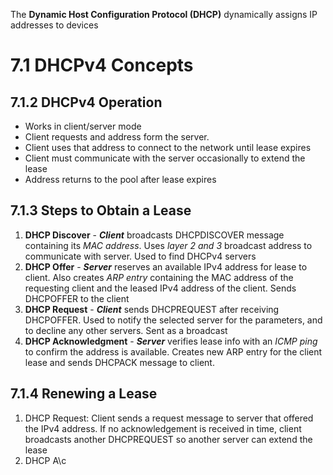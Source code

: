 The **Dynamic Host Configuration Protocol (DHCP)** dynamically assigns IP addresses to devices

# 7.1 DHCPv4 Concepts
## 7.1.2 DHCPv4 Operation
- Works in client/server mode
- Client requests and address form the server.
- Client uses that address to connect to the network until lease expires
- Client must communicate with the server occasionally to extend the lease
- Address returns to the pool after lease expires

## 7.1.3 Steps to Obtain a Lease
1. **DHCP Discover** - ***Client*** broadcasts DHCPDISCOVER message containing its *MAC address*. Uses *layer 2 and 3*  broadcast address to communicate with server. Used to find DHCPv4 servers
2. **DHCP Offer** - ***Server***  reserves an available IPv4 address for lease to client.  Also creates *ARP entry* containing the MAC address of the requesting client and the leased IPv4 address of the client. Sends DHCPOFFER to the client
3. **DHCP Request** - ***Client***  sends DHCPREQUEST after receiving DHCPOFFER. Used to notify the selected server for the parameters, and to decline any other servers. Sent as a broadcast
4. **DHCP Acknowledgment** - ***Server***  verifies lease info with an *ICMP ping*  to confirm the address is available. Creates new ARP entry for the client lease and sends DHCPACK message to client.
## 7.1.4 Renewing a Lease
1. DHCP Request: Client sends a request message to server that offered the IPv4 address. If no acknowledgement is received in time, client broadcasts another DHCPREQUEST so another server can extend the lease
2. DHCP A\c